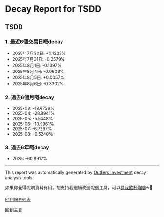 # Decay Report for TSDD

## TSDD

### 1. 最近6個交易日嘅decay

- 2025年7月30日: +0.1222%
- 2025年7月31日: -0.2579%
- 2025年8月1日: -0.1397%
- 2025年8月4日: -0.0606%
- 2025年8月5日: +0.0057%
- 2025年8月6日: -0.3302%

### 2. 過去6個月嘅decay

- 2025-03: -18.6726%
- 2025-04: -28.8941%
- 2025-05: -5.5448%
- 2025-06: -10.9961%
- 2025-07: -6.7297%
- 2025-08: -0.5240%

### 3. 過去6年嘅decay

- 2025: -60.8912%

------------------------------
This report was automatically generated by [Outliers Investment](https://outliersecon.github.io/Outliers-Investment/) decay analysis tools.

如果你覺得呢啲資料有用，想支持我繼續改進呢個工具，可以[請我飲杯咖啡](https://buymeacoffee.com/outliersecon)☕🙏

[回到報告列表](https://outliersecon.github.io/Outliers-Investment/reports/reports_public)

[回到主頁](https://outliersecon.github.io/Outliers-Investment/)